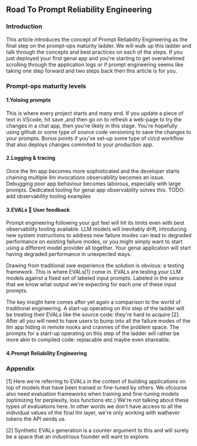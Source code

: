 ## Road To Prompt Reliability Engineering
### Introduction
This article introduces the concept of Prompt Reliability Engineering as the final step on the prompt-ops maturity ladder. We will walk up this ladder and talk through the concepts and best practices on each of the steps. If you just deployed your first genai app and you're starting to get overwhelmed scrolling through the application logs or if prompt engineering  seems like taking one step forward and two steps back then this article is for you.

### Prompt-ops maturity levels
#### 1.Yoloing prompts
This is where every project starts and many end. If you update a piece of text in VScode, hit save ,and then go on to refresh a web-page to try the changes in a chat app, then you're likely in this stage. You're hopefully using github or some type of source code versioning to save the changes to your prompts. Bonus points if you've set-up some type of ci/cd workflow that also deploys changes commited to your production app.
#### 2.Logging & tracing
Once the llm app becomes more sophisticated and the developer starts chaining multiple llm invocations observability becomes an issue. Debugging poor app behaviour becomes laborous, especially with large prompts. Dedicated tooling for genai app observability solves this.
TODO: add observability tooling examples
#### 3.EVALs 🤝 User feedback
Prompt engineering following your gut feel will hit its limits even with best observability tooling available. LLM models will inevitably drift, introducing new system instructions to address new failure modes can lead to degraded performance on existing failure modes, or you might simply want to start using a different model provider all together. Your genai application will start having degraded performance in unexpected ways.

Drawing from traditional swe experience the solution is obvious: a testing framework. This is where EVALs[1] come in. EVALs are testing your LLM models against a fixed set of labeled input prompts. Labeled in the sence that we know what output we're expecting for each one of these input prompts.

The key insight here comes after yet again a comparison to the world of traditional engineering. A start-up operating on this step of the ladder will be treating their EVALs like the source code: they're hard to acquire [2]. After all you will need to have users to bump into all the failure modes of the llm app hiding in remote nooks and crannies of the problem space. The prompts for a start-up operating on this step of the ladder will rather be more akin to compiled code: replacable and maybe even shareable.
#### 4.Prompt Reliability Engineering

### Appendix

[1] Here we're referring to EVALs in the context of building applications on top of models that have been trained or fine-tuned by others. We ofcourse also need evaluation frameworks when training and fine-tuning models (optimizing for perplexity, loss functions etc.) We're not talking about these types of evaluations here. In other words we don't have access to all the individual values of the final llm layer, we're only working with wathever tokens the API sends us.

[2] Synthetic EVALs generation is a counter argument to this and will surely be a space that an industrious founder will want to explore.